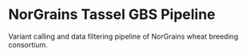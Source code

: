 # NorGrains Tassel GBS Pipeline
Variant calling and data filtering pipeline of NorGrains wheat breeding consortium.
